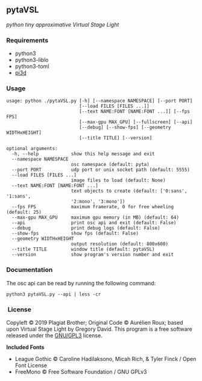 ## pytaVSL
*python tiny approximative Virtual Stage Light*


### Requirements

- python3
- python3-liblo
- python3-toml
- [pi3d](http://pi3d.github.io)


### Usage

```
usage: python ./pytaVSL.py [-h] [--namespace NAMESPACE] [--port PORT]
                           [--load FILES [FILES ...]]
                           [--text NAME:FONT [NAME:FONT ...]] [--fps FPS]
                           [--max-gpu MAX_GPU] [--fullscreen] [--api]
                           [--debug] [--show-fps] [--geometry WIDTHxHEIGHT]
                           [--title TITLE] [--version]

optional arguments:
  -h, --help            show this help message and exit
  --namespace NAMESPACE
                        osc namespace (default: pyta)
  --port PORT           udp port or unix socket path (default: 5555)
  --load FILES [FILES ...]
                        image files to load (default: None)
  --text NAME:FONT [NAME:FONT ...]
                        text objects to create (default: ['0:sans', '1:sans',
                        '2:mono', '3:mono'])
  --fps FPS             maximum framerate, 0 for free wheeling (default: 25)
  --max-gpu MAX_GPU     maximum gpu memory (in MB) (default: 64)
  --api                 print osc api and exit (default: False)
  --debug               print debug logs (default: False)
  --show-fps            show fps (default: False)
  --geometry WIDTHxHEIGHT
                        output resolution (default: 800x600)
  --title TITLE         window title (default: pytaVSL)
  --version             show program's version number and exit
```

### Documentation

The osc api can be read by running the following command:
```
python3 pytaVSL.py --api | less -cr
```

###  License

Copyleft © 2019 Plagiat Brother; Original Code © Aurélien Roux; based upon Virtual Stage Light by Gregory David.
This program is a free software released under the [GNU/GPL3](https://github.com/PlagiatBros/pytaVSL/blob/master/LICENSE) license.

**Included Fonts**

- League Gothic © Caroline Hadilaksono, Micah Rich, & Tyler Finck / Open Font License
- FreeMono © Free Software Foundation / GNU GPLv3
